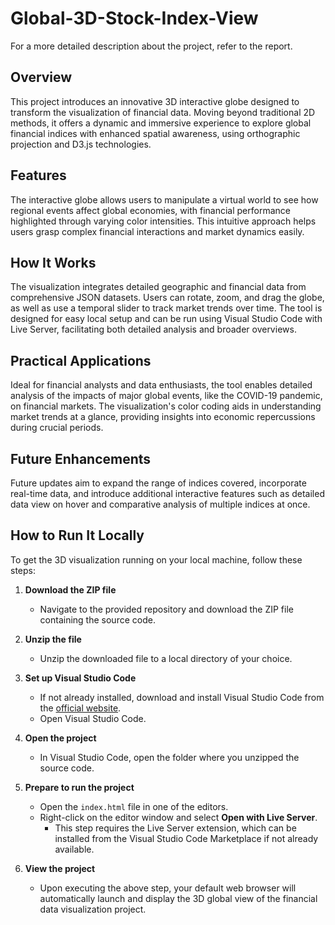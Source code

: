 # Global-3D-Stock-Index-View

For a more detailed description about the project, refer to the report.

## Overview
This project introduces an innovative 3D interactive globe designed to transform the visualization of financial data. Moving beyond traditional 2D methods, it offers a dynamic and immersive experience to explore global financial indices with enhanced spatial awareness, using orthographic projection and D3.js technologies.

## Features
The interactive globe allows users to manipulate a virtual world to see how regional events affect global economies, with financial performance highlighted through varying color intensities. This intuitive approach helps users grasp complex financial interactions and market dynamics easily.

## How It Works
The visualization integrates detailed geographic and financial data from comprehensive JSON datasets. Users can rotate, zoom, and drag the globe, as well as use a temporal slider to track market trends over time. The tool is designed for easy local setup and can be run using Visual Studio Code with Live Server, facilitating both detailed analysis and broader overviews.

## Practical Applications
Ideal for financial analysts and data enthusiasts, the tool enables detailed analysis of the impacts of major global events, like the COVID-19 pandemic, on financial markets. The visualization's color coding aids in understanding market trends at a glance, providing insights into economic repercussions during crucial periods.

## Future Enhancements
Future updates aim to expand the range of indices covered, incorporate real-time data, and introduce additional interactive features such as detailed data view on hover and comparative analysis of multiple indices at once.


## How to Run It Locally

To get the 3D visualization running on your local machine, follow these steps:

1. **Download the ZIP file**
   - Navigate to the provided repository and download the ZIP file containing the source code.

2. **Unzip the file**
   - Unzip the downloaded file to a local directory of your choice.

3. **Set up Visual Studio Code**
   - If not already installed, download and install Visual Studio Code from the [official website](https://code.visualstudio.com/).
   - Open Visual Studio Code.

4. **Open the project**
   - In Visual Studio Code, open the folder where you unzipped the source code.

5. **Prepare to run the project**
   - Open the `index.html` file in one of the editors.
   - Right-click on the editor window and select **Open with Live Server**. 
     - This step requires the Live Server extension, which can be installed from the Visual Studio Code Marketplace if not already available.

6. **View the project**
   - Upon executing the above step, your default web browser will automatically launch and display the 3D global view of the financial data visualization project.
